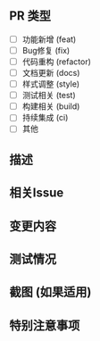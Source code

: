## PR 类型
<!-- 请在下面勾选相应的类型 -->

- [ ] 功能新增 (feat)
- [ ] Bug修复 (fix)
- [ ] 代码重构 (refactor)
- [ ] 文档更新 (docs)
- [ ] 样式调整 (style)
- [ ] 测试相关 (test)
- [ ] 构建相关 (build)
- [ ] 持续集成 (ci)
- [ ] 其他

## 描述
<!-- 请详细描述此PR的目的和解决的问题 -->

## 相关Issue
<!-- 请关联相关的Issue (如 #123) -->

## 变更内容
<!-- 列出主要的变更内容 -->

## 测试情况
<!-- 描述如何测试你的变更 -->

## 截图 (如果适用)
<!-- 如果UI有变化，请提供截图 -->

## 特别注意事项
<!-- 有没有需要审核者特别注意的事项? --> 

